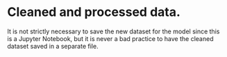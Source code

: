 # Cleaned and processed data. 
It is not strictly necessary to save the new dataset for the model since this is a Jupyter Notebook, but it is never a bad practice to have the cleaned dataset saved in a separate file.
